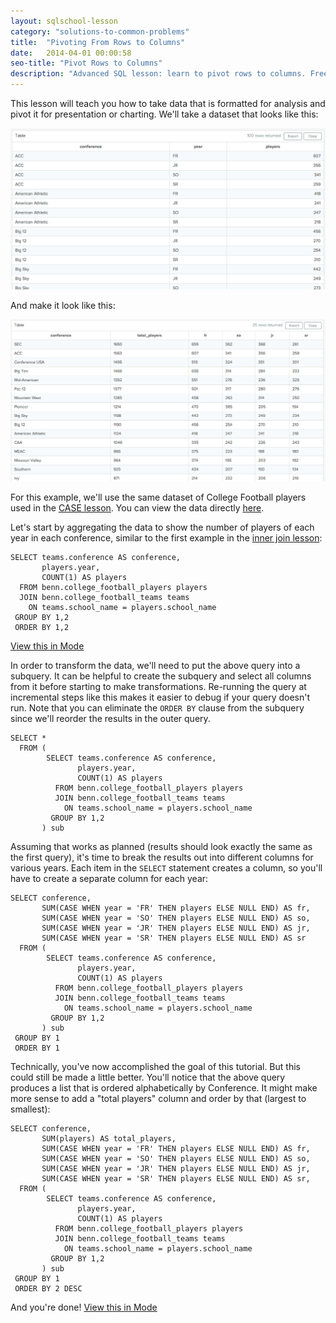 ```yaml
---
layout: sqlschool-lesson
category: "solutions-to-common-problems"
title:  "Pivoting From Rows to Columns"
date:   2014-04-01 00:00:58
seo-title: "Pivot Rows to Columns"
description: "Advanced SQL lesson: learn to pivot rows to columns. Free, interactive SQL tutorials with real-world examples to develop your data analysis skills."
---
```


This lesson will teach you how to take data that is formatted for analysis and pivot it for presentation or charting. We'll take a dataset that looks like this:

<img src="/images/common-problems/pivot-step-one.png" alt="{{ page.seo-title }}" title="{{ page.seo-title }}">

And make it look like this:

<img src="/images/common-problems/finished-pivot.png" alt="{{ page.seo-title }}" title="{{ page.seo-title }}">

For this example, we'll use the same dataset of College Football players used in the [CASE lesson](/intermediate/case,html). You can view the data directly [here](https://modeanalytics.com/benn/tables/college_football_players).

Let's start by aggregating the data to show the number of players of each year in each conference, similar to the first example in the [inner join lesson](/intermediate/inner-joins.html):

    SELECT teams.conference AS conference,
           players.year,
           COUNT(1) AS players
      FROM benn.college_football_players players
      JOIN benn.college_football_teams teams
        ON teams.school_name = players.school_name
     GROUP BY 1,2
     ORDER BY 1,2

[View this in Mode](https://modeanalytics.com/tutorial/reports/18b97843ccda)

In order to transform the data, we'll need to put the above query into a subquery. It can be helpful to create the subquery and select all columns from it before starting to make transformations. Re-running the query at incremental steps like this makes it easier to debug if your query doesn't run. Note that you can eliminate the `ORDER BY` clause from the subquery since we'll reorder the results in the outer query.

    SELECT *
      FROM (
            SELECT teams.conference AS conference,
                   players.year,
                   COUNT(1) AS players
              FROM benn.college_football_players players
              JOIN benn.college_football_teams teams
                ON teams.school_name = players.school_name
             GROUP BY 1,2
           ) sub

Assuming that works as planned (results should look exactly the same as the first query), it's time to break the results out into different columns for various years. Each item in the `SELECT` statement creates a column, so you'll have to create a separate column for each year:

    SELECT conference,
           SUM(CASE WHEN year = 'FR' THEN players ELSE NULL END) AS fr,
           SUM(CASE WHEN year = 'SO' THEN players ELSE NULL END) AS so,
           SUM(CASE WHEN year = 'JR' THEN players ELSE NULL END) AS jr,
           SUM(CASE WHEN year = 'SR' THEN players ELSE NULL END) AS sr
      FROM (
            SELECT teams.conference AS conference,
                   players.year,
                   COUNT(1) AS players
              FROM benn.college_football_players players
              JOIN benn.college_football_teams teams
                ON teams.school_name = players.school_name
             GROUP BY 1,2
           ) sub
     GROUP BY 1
     ORDER BY 1

Technically, you've now accomplished the goal of this tutorial. But this could still be made a little better. You'll notice that the above query produces a list that is ordered alphabetically by Conference. It might make more sense to add a "total players" column and order by that (largest to smallest):

    SELECT conference,
           SUM(players) AS total_players,
           SUM(CASE WHEN year = 'FR' THEN players ELSE NULL END) AS fr,
           SUM(CASE WHEN year = 'SO' THEN players ELSE NULL END) AS so,
           SUM(CASE WHEN year = 'JR' THEN players ELSE NULL END) AS jr,
           SUM(CASE WHEN year = 'SR' THEN players ELSE NULL END) AS sr,
      FROM (
            SELECT teams.conference AS conference,
                   players.year,
                   COUNT(1) AS players
              FROM benn.college_football_players players
              JOIN benn.college_football_teams teams
                ON teams.school_name = players.school_name
             GROUP BY 1,2
           ) sub
     GROUP BY 1
     ORDER BY 2 DESC

And you're done! [View this in Mode](https://modeanalytics.com/tutorial/reports/47f2a54fb64a)

<!-- ####Making Charts -->
